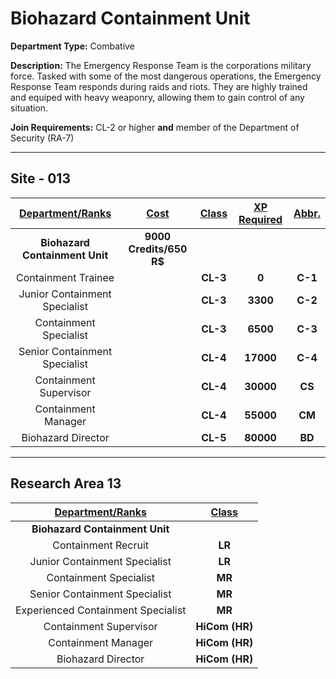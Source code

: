 # Biohazard Containment Unit

**Department Type:** Combative

**Description:** The Emergency Response Team is the corporations military force. Tasked with some of the most dangerous operations, the Emergency Response Team responds during raids and riots. They are highly trained and equiped with heavy weaponry, allowing them to gain control of any situation.

**Join Requirements:** CL-2 or higher **and** member of the Department of Security (RA-7)

---

## Site - 013

| **<ins>Department/Ranks</ins>** | **<ins>Cost</ins>** | **<ins>Class</ins>** | **<ins>XP Required</ins>** | **<ins>Abbr.</ins>** |
|:---:|:---:|:---:|:---:|:---:|
| **Biohazard Containment Unit** | **9000 Credits/650 R$** |  |  |  |
| Containment Trainee |  | **CL-3** | **0** | **C-1** |
| Junior Containment Specialist |  | **CL-3** | **3300** | **C-2** |
| Containment Specialist |  | **CL-3** | **6500** | **C-3** |
| Senior Containment Specialist |  | **CL-4** | **17000** | **C-4** |
| Containment Supervisor |  | **CL-4** | **30000** | **CS** |
| Containment Manager |  | **CL-4** | **55000** | **CM** |
| Biohazard Director |  | **CL-5** | **80000** | **BD** |

---

## Research Area 13
| **<ins>Department/Ranks</ins>** | **<ins>Class</ins>** |
|:---:|:---:|
| **Biohazard Containment Unit** |  |
| Containment Recruit | **LR** |
| Junior Containment Specialist | **LR** |
| Containment Specialist | **MR** |
| Senior Containment Specialist | **MR** |
| Experienced Containment Specialist | **MR** |
| Containment Supervisor | **HiCom (HR)** |
| Containment Manager | **HiCom (HR)** |
| Biohazard Director | **HiCom (HR)** |
